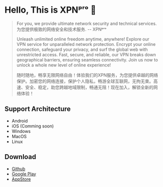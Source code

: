 # Hello, This is XPNᵖʳᵒ 🚀

> For you, we provide ultimate network security and technical services.  
> 为您提供极致的网络安全和技术服务.  -- XPNᵖʳᵒ
> 
> Unleash unlimited online freedom anytime, anywhere! Explore our VPN service for unparalleled network protection.
> Encrypt your online connection, safeguard your privacy, and surf the global web with unrestricted access.
> Fast, secure, and reliable, our VPN breaks down geographical barriers, ensuring seamless connectivity.
> Join us now to unlock a whole new level of online experience!
> 
> 随时随地，畅享无限网络自由！体验我们的XPN服务，为您提供卓越的网络保护。加密您的网络连接，保护个人隐私，畅游全球互联网，无拘无束。高速、安全、稳定，助您跨越地域限制，畅通无阻！现在加入，解锁全新的网络体验！
> 

## Support Architecture
 - Android
 - iOS (Comming soon)
 - Windows
 - MacOS
 - Linux

## Download
 - [Github](https://github.com/XPNpro/XPNpro)
 - [Google Play](https://play.google.com/store/apps/details?id=com.irocn.edux)
 - [AppStore]()

